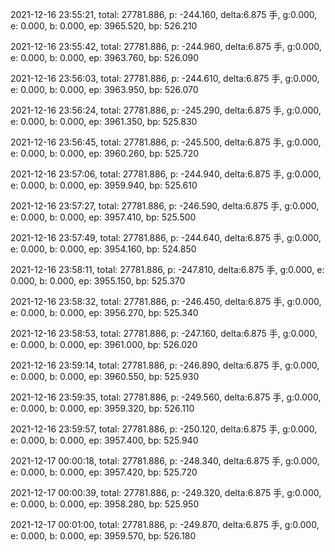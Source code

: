 2021-12-16 23:55:21, total: 27781.886, p: -244.160, delta:6.875 手, g:0.000, e: 0.000, b: 0.000, ep: 3965.520, bp: 526.210

2021-12-16 23:55:42, total: 27781.886, p: -244.960, delta:6.875 手, g:0.000, e: 0.000, b: 0.000, ep: 3963.760, bp: 526.090

2021-12-16 23:56:03, total: 27781.886, p: -244.610, delta:6.875 手, g:0.000, e: 0.000, b: 0.000, ep: 3963.950, bp: 526.070

2021-12-16 23:56:24, total: 27781.886, p: -245.290, delta:6.875 手, g:0.000, e: 0.000, b: 0.000, ep: 3961.350, bp: 525.830

2021-12-16 23:56:45, total: 27781.886, p: -245.500, delta:6.875 手, g:0.000, e: 0.000, b: 0.000, ep: 3960.260, bp: 525.720

2021-12-16 23:57:06, total: 27781.886, p: -244.940, delta:6.875 手, g:0.000, e: 0.000, b: 0.000, ep: 3959.940, bp: 525.610

2021-12-16 23:57:27, total: 27781.886, p: -246.590, delta:6.875 手, g:0.000, e: 0.000, b: 0.000, ep: 3957.410, bp: 525.500

2021-12-16 23:57:49, total: 27781.886, p: -244.640, delta:6.875 手, g:0.000, e: 0.000, b: 0.000, ep: 3954.160, bp: 524.850

2021-12-16 23:58:11, total: 27781.886, p: -247.810, delta:6.875 手, g:0.000, e: 0.000, b: 0.000, ep: 3955.150, bp: 525.370

2021-12-16 23:58:32, total: 27781.886, p: -246.450, delta:6.875 手, g:0.000, e: 0.000, b: 0.000, ep: 3956.270, bp: 525.340

2021-12-16 23:58:53, total: 27781.886, p: -247.160, delta:6.875 手, g:0.000, e: 0.000, b: 0.000, ep: 3961.000, bp: 526.020

2021-12-16 23:59:14, total: 27781.886, p: -246.890, delta:6.875 手, g:0.000, e: 0.000, b: 0.000, ep: 3960.550, bp: 525.930

2021-12-16 23:59:35, total: 27781.886, p: -249.560, delta:6.875 手, g:0.000, e: 0.000, b: 0.000, ep: 3959.320, bp: 526.110

2021-12-16 23:59:57, total: 27781.886, p: -250.120, delta:6.875 手, g:0.000, e: 0.000, b: 0.000, ep: 3957.400, bp: 525.940

2021-12-17 00:00:18, total: 27781.886, p: -248.340, delta:6.875 手, g:0.000, e: 0.000, b: 0.000, ep: 3957.420, bp: 525.720

2021-12-17 00:00:39, total: 27781.886, p: -249.320, delta:6.875 手, g:0.000, e: 0.000, b: 0.000, ep: 3958.280, bp: 525.950

2021-12-17 00:01:00, total: 27781.886, p: -249.870, delta:6.875 手, g:0.000, e: 0.000, b: 0.000, ep: 3959.570, bp: 526.180